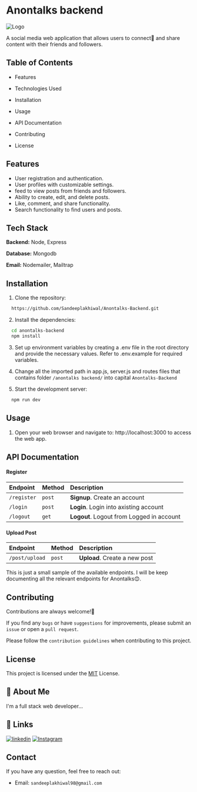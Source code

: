
# Anontalks backend




![Logo](https://res.cloudinary.com/dkqp81ehr/image/upload/v1686479699/myLogo_hipzca.png)


A social media web application that allows users to connect💜 and share content with their friends and followers.
## Table of Contents

- Features

- Technologies Used

- Installation

- Usage

- API Documentation

- Contributing

- License




## Features

- User registration and authentication.
- User profiles with customizable settings.
- feed to view posts from friends and followers.
- Ability to create, edit, and delete posts.
- Like, comment, and share functionality.
- Search functionality to find users and posts.


## Tech Stack

**Backend:** Node, Express

**Database:** Mongodb

**Email:** Nodemailer, Mailtrap


## Installation

1. Clone the repository:

```bash
  https://github.com/Sandeeplakhiwal/Anontalks-Backend.git
```

2. Install the dependencies:

```bash
  cd anontalks-backend
  npm install
```
    
3. Set up environment variables by creating a .env file in the root directory and provide the necessary values. Refer to .env.example for required variables.
4. Change all the imported path in app.js, server.js  and routes files that contains folder `/anontalks backend/` into capital `Anontalks-Backend`

5. Start the development server:

```bash
  npm run dev
```

    
## Usage

1. Open your web browser and navigate to: http://localhost:3000 to access the web app.



## API Documentation

#### Register

| Endpoint | Method     | Description                |
| :-------- | :------- | :------------------------- |
| `/register` | `post` | **Signup**. Create an account |
| `/login` | `post` | **Login**. Login into axisting account |
| `/logout` | `get` | **Logout**. Logout from Logged in account |

#### Upload Post

| Endpoint | Method     | Description                |
| :-------- | :------- | :------------------------- |
| `/post/upload` | `post` | **Upload**. Create a new post |

This is just a small sample of the available endpoints. I will be keep documenting all the relevant endpoints for Anontalks😊.

## Contributing

Contributions are always welcome!💜

If you find any `bugs` or have `suggestions` for improvements, please submit an `issue` or open a `pull request`.

Please follow the `contribution guidelines` when contributing to this project.

## License

This project is licensed under the [MIT](https://choosealicense.com/licenses/mit/) License.

## 🚀 About Me
I'm a full stack web developer...


## 🔗 Links
[![linkedin](https://img.shields.io/badge/linkedin-0A66C2?style=for-the-badge&logo=linkedin&logoColor=white)](https://www.linkedin.com/in/sandeep-lakhiwal-3198071b9/)
[![Instagram](https://img.shields.io/badge/Instagram-E4405F?style=for-the-badge&logo=instagram&logoColor=white)](https://www.instagram.com/sandeep.lakhiwal/)


## Contact

If you have any question, feel free to reach out:

- Email: `sandeeplakhiwal98@gmail.com`

